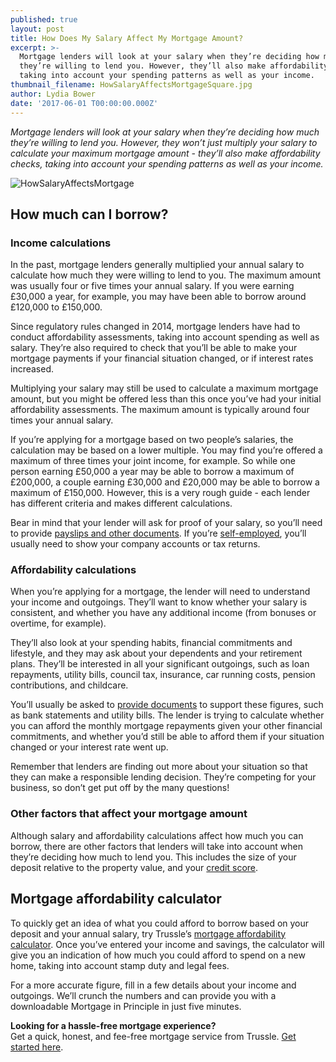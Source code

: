 ```yaml
---
published: true
layout: post
title: How Does My Salary Affect My Mortgage Amount?
excerpt: >-
  Mortgage lenders will look at your salary when they’re deciding how much
  they’re willing to lend you. However, they’ll also make affordability checks,
  taking into account your spending patterns as well as your income.  
thumbnail_filename: HowSalaryAffectsMortgageSquare.jpg
author: Lydia Bower
date: '2017-06-01 T00:00:00.000Z'
---
```

_Mortgage lenders will look at your salary when they’re deciding how much they’re willing to lend you. However, they won’t just multiply your salary to calculate your maximum mortgage amount - they’ll also make affordability checks, taking into account your spending patterns as well as your income._

![HowSalaryAffectsMortgage]({{site.baseurl}}/images/post_images/HowSalaryAffectsMortgage.jpg)

## How much can I borrow? 

### Income calculations
In the past, mortgage lenders generally multiplied your annual salary to calculate how much they were willing to lend to you. The maximum amount was usually four or five times your annual salary. If you were earning £30,000 a year, for example, you may have been able to borrow around £120,000 to £150,000. 

Since regulatory rules changed in 2014, mortgage lenders have had to conduct affordability assessments, taking into account spending as well as salary. They’re also required to check that you’ll be able to make your mortgage payments if your financial situation changed, or if interest rates increased. 

Multiplying your salary may still be used to calculate a maximum mortgage amount, but you might be offered less than this once you’ve had your initial affordability assessments. The maximum amount is typically around four times your annual salary. 

If you’re applying for a mortgage based on two people’s salaries, the calculation may be based on a lower multiple. You may find you’re offered a maximum of three times your joint income, for example. So while one person earning £50,000 a year may be able to borrow a maximum of £200,000, a couple earning £30,000 and £20,000 may be able to borrow a maximum of £150,000. However, this is a very rough guide - each lender has different criteria and makes different calculations.  

Bear in mind that your lender will ask for proof of your salary, so you’ll need to provide [payslips and other documents](https://trussle.com/blog/what-documents-do-you-need-for-a-mortgage). If you’re [self-employed](https://trussle.com/blog/getting-a-mortgage-self-employed "getting a mortgage if self-employed"), you’ll usually need to show your company accounts or tax returns. 

### Affordability calculations
When you’re applying for a mortgage, the lender will need to understand your income and outgoings. They’ll want to know whether your salary is consistent, and whether you have any additional income (from bonuses or overtime, for example). 

They’ll also look at your spending habits, financial commitments and lifestyle, and they may ask about your dependents and your retirement plans. They’ll be interested in all your significant outgoings, such as loan repayments, utility bills, council tax, insurance, car running costs, pension contributions, and childcare. 

You’ll usually be asked to [provide documents](https://trussle.com/blog/what-documents-do-you-need-for-a-mortgage) to support these figures, such as bank statements and utility bills. The lender is trying to calculate whether you can afford the monthly mortgage repayments given your other financial commitments, and whether you’d still be able to afford them if your situation changed or your interest rate went up. 

Remember that lenders are finding out more about your situation so that they can make a responsible lending decision. They’re competing for your business, so don’t get put off by the many questions! 

### Other factors that affect your mortgage amount
Although salary and affordability calculations affect how much you can borrow, there are other factors that lenders will take into account when they’re deciding how much to lend you. This includes the size of your deposit relative to the property value, and your [credit score](https://trussle.com/blog/getting-a-mortgage-with-bad-credit). 
 

## Mortgage affordability calculator
To quickly get an idea of what you could afford to borrow based on your deposit and your annual salary, try Trussle’s [mortgage affordability calculator](https://apply.trussle.com/affordability-calculator). Once you’ve entered your income and savings, the calculator will give you an indication of how much you could afford to spend on a new home, taking into account stamp duty and legal fees. 

For a more accurate figure, fill in a few details about your income and outgoings. We’ll crunch the numbers and can provide you with a downloadable Mortgage in Principle in just five minutes. 

**Looking for a hassle-free mortgage experience?**  
Get a quick, honest, and fee-free mortgage service from Trussle. [Get started here](https://trussle.com/?utm_source=blog&utm_medium=get-started-cta&utm_campaign=170601).



